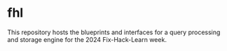 # fhl
This repository hosts the blueprints and interfaces for a query processing and storage engine for the 2024 Fix-Hack-Learn week.
